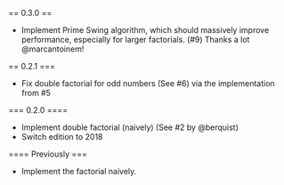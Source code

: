 == 0.3.0 ==

* Implement Prime Swing algorithm, which should massively improve performance, especially for larger factorials. (#9)
  Thanks a lot @marcantoinem!

== 0.2.1 ===

* Fix double factorial for odd numbers (See #6) via the implementation from #5


=== 0.2.0 ====

* Implement double factorial (naively) (See #2 by @berquist)
* Switch edition to 2018


==== Previously ===

* Implement the factorial naively.
